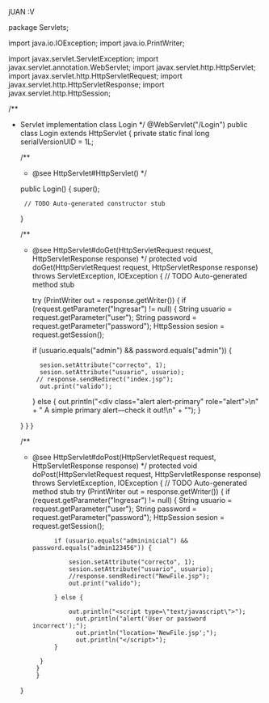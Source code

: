 jUAN :V

package Servlets;

import java.io.IOException;
import java.io.PrintWriter;

import javax.servlet.ServletException;
import javax.servlet.annotation.WebServlet;
import javax.servlet.http.HttpServlet;
import javax.servlet.http.HttpServletRequest;
import javax.servlet.http.HttpServletResponse;
import javax.servlet.http.HttpSession;

/**
 * Servlet implementation class Login
 */
@WebServlet("/Login")
public class Login extends HttpServlet {
	private static final long serialVersionUID = 1L;
       
    /**
     * @see HttpServlet#HttpServlet()
     */
	

	
    public Login() {
        super();
        
        // TODO Auto-generated constructor stub
    }
    
	/**
	 * @see HttpServlet#doGet(HttpServletRequest request, HttpServletResponse response)
	 */
	protected void doGet(HttpServletRequest request, HttpServletResponse response) throws ServletException, IOException {
		// TODO Auto-generated method stub
		
		 try (PrintWriter out = response.getWriter()) {
		if (request.getParameter("Ingresar") != null) {
		 String usuario = request.getParameter("user");
         String password = request.getParameter("password");
         HttpSession sesion = request.getSession();

         if (usuario.equals("admin") && password.equals("admin")) {

             sesion.setAttribute("correcto", 1);
             sesion.setAttribute("usuario", usuario);
            // response.sendRedirect("index.jsp");
             out.print("valido");

         } else {
            out.println("<div class=\"alert alert-primary\" role=\"alert\">\n"
            		+ "  A simple primary alert—check it out!\n"
            		+ "</div>");
         }

     }
	}
	}

	/**
	 * @see HttpServlet#doPost(HttpServletRequest request, HttpServletResponse response)
	 */
	protected void doPost(HttpServletRequest request, HttpServletResponse response) throws ServletException, IOException {
		// TODO Auto-generated method stub
		 try (PrintWriter out = response.getWriter()) {
				if (request.getParameter("Ingresar") != null) {
				 String usuario = request.getParameter("user");
		         String password = request.getParameter("password");
		         HttpSession sesion = request.getSession();

		         if (usuario.equals("admininicial") && password.equals("admin123456")) {

		             sesion.setAttribute("correcto", 1);
		             sesion.setAttribute("usuario", usuario);
		             //response.sendRedirect("NewFile.jsp");
		             out.print("valido");

		         } else {
		        	
		        	 out.println("<script type=\"text/javascript\">");
		        	   out.println("alert('User or password incorrect');");
		        	   out.println("location='NewFile.jsp';");
		        	   out.println("</script>");
		         }

		     }
			}
			}
	}


